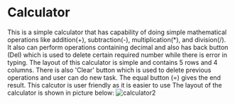 # Calculator
This is a simple calculator that has capability of doing simple mathematical operations like addition(+), subtraction(-), multiplication(*), and division(/). It also can perform operations containing decimal and also has back button (Del) which is used to delete certain required number while there is error in typing. The layout of this calculator is simple and contains 5 rows and 4 columns. There is also 'Clear' button which is used to delete previous operations and user can do new task. The equal button (=) gives the end result. This calcutor is user friendly as it is easier to use
The layout of the calculator is shown in picture below:
![calculator2](https://user-images.githubusercontent.com/82519341/125439780-33fd054f-c3cd-4f5d-bc03-a63283d64517.PNG)


